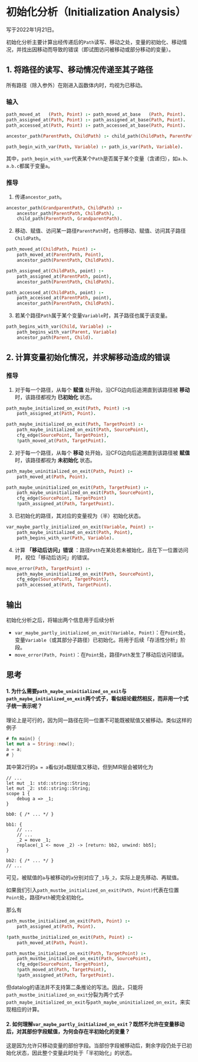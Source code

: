 # 初始化分析（Initialization Analysis）
写于2022年1月21日。

初始化分析主要计算出经传递后的`Path`读写、移动之处，变量的初始化、移动情况，并找出因移动而导致的错误（即试图访问被移动或部分移动的变量）。

## 1. 将路径的读写、移动情况传递至其子路径

所有路径（除入参外）在刚进入函数体内时，均视为已移动。

### 输入

```prolog
path_moved_at   (Path, Point) :- path_moved_at_base   (Path, Point).
path_assigned_at(Path, Point) :- path_assigned_at_base(Path, Point).
path_accessed_at(Path, Point) :- path_accessed_at_base(Path, Point).

ancestor_path(ParentPath, ChildPath) :- child_path(ChildPath, ParentPath).

path_begin_with_var(Path, Variable) :- path_is_var(Path, Variable).
```

其中，`path_begin_with_var`代表某个`Path`是否属于某个变量（含递归），如`a.b`、`a.b.c`都属于变量`a`。

### 推导

1. 传递`ancestor_path`。
```prolog
ancestor_path(GrandparentPath, ChildPath) :-
    ancestor_path(ParentPath, ChildPath),
    child_path(ParentPath, GrandparentPath).
```

2. 移动、赋值、访问某一路径`ParentPath`时，也将移动、赋值、访问其子路径`ChildPath`。
```prolog
path_moved_at(ChildPath, Point) :-
    path_moved_at(ParentPath, Point),
    ancestor_path(ParentPath, ChildPath).

path_assigned_at(ChildPath, point) :-
    path_assigned_at(ParentPath, point),
    ancestor_path(ParentPath, ChildPath).

path_accessed_at(ChildPath, point) :-
    path_accessed_at(ParentPath, point),
    ancestor_path(ParentPath, ChildPath).
```

3. 若某个路径`Path`属于某个变量`Variable`时，其子路径也属于该变量。
```prolog
path_begins_with_var(Child, Variable) :-
    path_begins_with_var(Parent, Variable)
    ancestor_path(Parent, Child).
```

## 2. 计算变量初始化情况，并求解移动造成的错误

### 推导

1. 对于每一个路径，从每个 **赋值** 处开始，沿CFG边向后追溯直到该路径被 **移动** 时，该路径都视为 **已初始化** 状态。

```prolog
path_maybe_initialized_on_exit(Path, Point) :-s
    path_assigned_at(Path, Point).

path_maybe_initialized_on_exit(Path, TargetPoint) :-
    path_maybe_initialized_on_exit(Path, SourcePoint),
    cfg_edge(SourcePoint, TargetPoint),
    !path_moved_at(Path, TargetPoint).
```

2. 对于每一个路径，从每个 **移动** 处开始，沿CFG边向后追溯直到该路径被 **赋值** 时，该路径都视为 **未初始化** 状态。

```prolog
path_maybe_uninitialized_on_exit(Path, Point) :-
    path_moved_at(Path, Point).

path_maybe_uninitialized_on_exit(Path, TargetPoint) :-
    path_maybe_uninitialized_on_exit(Path, SourcePoint),
    cfg_edge(SourcePoint, TargetPoint)
    !path_assigned_at(Path, TargetPoint).
```

3. 已初始化的路径，其对应的变量视为（半）初始化状态。

```prolog
var_maybe_partly_initialized_on_exit(Variable, Point) :-
    path_maybe_initialized_on_exit(Path, Point),
    path_begins_with_var(Path, Variable).
```

4. 计算 **「移动后访问」错误** ：路径`Path`在某处若未被始化，且在下一位置访问时，视位「移动后访问」的错误。

```prolog
move_error(Path, TargetPoint) :-
    path_maybe_uninitialized_on_exit(Path, SourcePoint),
    cfg_edge(SourcePoint, TargetPoint),
    path_accessed_at(Path, TargetPoint).
```

## 输出

初始化分析之后，将输出两个信息用于后续分析

- `var_maybe_partly_initialized_on_exit(Variable, Point)`：在`Point`处，变量`Variable`（或其部分子路径）已初始化。将用于后续「存活性分析」阶段。
- `move_error(Path, Point)`：在`Point`处，路径`Path`发生了移动后访问错误。

## 思考

#### 1.  为什么需要`path_maybe_uninitialized_on_exit`与`path_maybe_initialized_on_exit`两个式子，看似结论截然相反，而非用一个式子统一表示呢？

理论上是可行的，因为同一路径在同一位置不可能既被赋值又被移动。类似这样的例子
```rust
# fn main() {
let mut a = String::new();
a = a;
# } 
```
其中第2行的`a = a`看似对`a`既赋值又移动，但到MIR层会被转化为
```rust,ignore
// ...
let mut _1: std::string::String;
let mut _2: std::string::String;
scope 1 {
    debug a => _1;
}

bb0: { /* ... */ }

bb1: {
    // ...
    // ...
    _2 = move _1;
    replace(_1 <- move _2) -> [return: bb2, unwind: bb5];
}

bb2: { /* ... */ }
// ...
```
可见，被赋值的`a`与被移动的`a`分别对应了`_1`与`_2`，实际上是先移动、再赋值。

如果我们引入`path_mustbe_initialized_on_exit(Path, Point)`代表在位置`Point`处，路径`Path`被完全初始化。

那么有
```prolog
path_mustbe_initialized_on_exit(Path, Point) :-
    path_assigned_at(Path, Point).

!path_mustbe_initialized_on_exit(Path, Point) :-
    path_moved_at(Path, Point).

path_mustbe_initialized_on_exit(Path, TargetPoint) :-
    path_mustbe_initialized_on_exit(Path, SourcePoint),
    cfg_edge(SourcePoint, TargetPoint),
    !path_moved_at(Path, TargetPoint),
    !path_assigned_at(Path, TargetPoint).
```
但datalog的语法并不支持第二条推论的写法。因此，只能将`path_mustbe_initialized_on_exit`分裂为两个式子`path_maybe_initialized_on_exit`与`path_maybe_uninitialized_on_exit`，来实现相应的计算。

#### 2. 如何理解`var_maybe_partly_initialized_on_exit`？既然不允许在变量移动后，对其部份字段赋值，为何会存在半初始化的变量？

这是因为允许只移动变量的部份字段。当部份字段被移动后，剩余字段仍处于已初始化状态，因此整个变量此时处于「半初始化」的状态。
